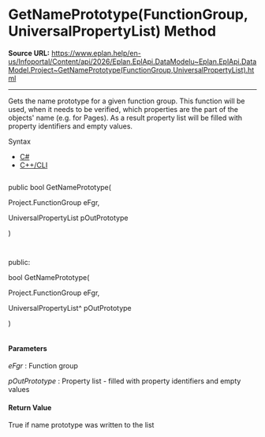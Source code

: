 # GetNamePrototype(FunctionGroup,UniversalPropertyList) Method

**Source URL:** https://www.eplan.help/en-us/Infoportal/Content/api/2026/Eplan.EplApi.DataModelu~Eplan.EplApi.DataModel.Project~GetNamePrototype(FunctionGroup,UniversalPropertyList).html

---

Gets the name prototype for a given function group. This function will be used, when it needs to be verified, which properties are the part of the objects' name (e.g. for Pages). As a result property list will be filled with property identifiers and empty values.

Syntax

- [C#](#i-syntax-CS)
- [C++/CLI](#i-syntax-CPP2005)

```
```
public bool GetNamePrototype( 

   Project.FunctionGroup eFgr,

   UniversalPropertyList pOutPrototype

)
```
```

```
```
public:

bool GetNamePrototype( 

   Project.FunctionGroup eFgr,

   UniversalPropertyList^ pOutPrototype

)
```
```

#### Parameters

*eFgr*
:   Function group

*pOutPrototype*
:   Property list - filled with property identifiers and empty values

#### Return Value

True if name prototype was written to the list
